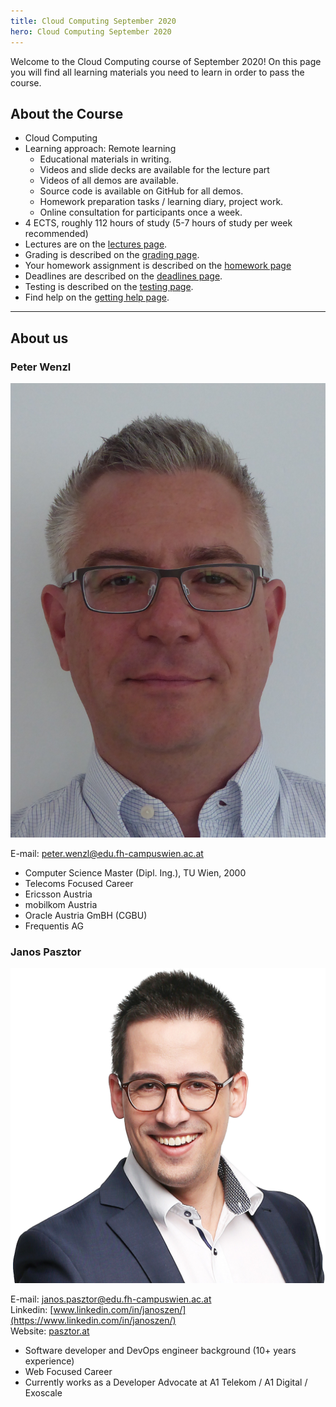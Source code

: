 ```yaml
---
title: Cloud Computing September 2020
hero: Cloud Computing September 2020
---
```


Welcome to the Cloud Computing course of September 2020! On this page you will find all learning
materials you need to learn in order to pass the course.

## About the Course

- Cloud Computing
- Learning approach: Remote learning
    - Educational materials in writing.
    - Videos and slide decks are available for the lecture part
    - Videos of all demos are available.
    - Source code is available on GitHub for all demos.
    - Homework preparation tasks / learning diary, project work.
    - Online consultation for participants once a week.
- 4 ECTS, roughly 112 hours of study (5-7 hours of study per week recommended)
- Lectures are on the [lectures page](/lectures).
- Grading is described on the [grading page](/grading).
- Your homework assignment is described on the [homework page](/projectwork)
- Deadlines are described on the [deadlines page](/deadlines).
- Testing is described on the [testing page](/testing).
- Find help on the [getting help page](/help).

---

## About us

### Peter Wenzl

<aside>
<img src="peter-wenzl.jpg" alt="A photo of Peter Wenzl, a middle aged man with short gray hair and square glasses." />
</aside>

E-mail: [peter.wenzl@edu.fh-campuswien.ac.at](mailto:peter.wenzl@edu.fh-campuswien.ac.at)

- Computer Science Master (Dipl. Ing.), TU Wien, 2000
- Telecoms Focused Career
- Ericsson Austria
- mobilkom Austria
- Oracle Austria GmBH (CGBU)
- Frequentis AG

### Janos Pasztor

<aside>
<img src="janos-pasztor.png" alt="A photo of Janos Pasztor, a man in his thirties with short, dark brown hair and round glasses." />
</aside>

E-mail: [janos.pasztor@edu.fh-campuswien.ac.at](mailto:janos.pasztor@edu.fh-campuswien.ac.at) <br />
Linkedin: [www.linkedin.com/in/janoszen/](https://www.linkedin.com/in/janoszen/) <br />
Website: [pasztor.at](https://pasztor.at)

- Software developer and DevOps engineer background (10+ years experience)
- Web Focused Career
- Currently works as a Developer Advocate at A1 Telekom / A1 Digital / Exoscale
